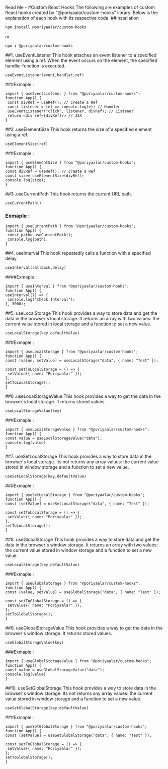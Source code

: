 Read Me - 
#Custom React Hooks
The following are examples of custom React hooks created by "@poriyaalar/custom-hooks" library. Below is the explanation of each hook with its respective code.
##Installation
``` 
npm install @poriyaalar/custom-hooks
``` 
or 
```
npm i @poriyaalar/custom-hooks 
```

##1. useEventListener
This hook attaches an event listener to a specified element using a ref. When the event occurs on the element, the specified handler function is executed.
  ```
  useEventListener(event,handler,ref)
  ```
  ###Exmaple :
 ```
import { useEventListener } from "@poriyaalar/custom-hooks";
function App() {
  const divRef = useRef(); // create a Ref
  const listener = (e) => console.log(e); // Handler
  useEventListener("click", listener, divRef); // Listener
  return <div ref={divRef}/> // JSX
}
```
  
##2 .useElementSize
This hook returns the size of a specified element using a ref.
```
useElementSize(ref)
 ``` 
 ###Exmaple : 
  ```
import { useElementSize } from "@poriyaalar/custom-hooks";
function App() {
  const divRef = useRef(); // create a Ref
  const size= useElementSize(divRef); 
  console.log(size);
}
```

##3 .useCurrentPath
This hook returns the current URL path.
```
useCurrentPath()
  ```
 ### Exmaple : 
 ```
import { useCurrentPath } from "@poriyaalar/custom-hooks";
function App() {
  const path= useCurrentPath(); 
  console.log(path);
}
```

##4. useInterval
This hook repeatedly calls a function with a specified delay.
 ```
useInterval(callback,delay)
   ```
  ####Exmaple : 
   ```
import { useInterval } from "@poriyaalar/custom-hooks";
function App() {
  useInterval(() => {
    console.log("check Interval");
  }, 3000);
   ```

##5. useLocalStorage 
This hook provides a way to store data  and get the data in the browser's local storage. It returns an array with two values: the current value stored in local storage and a function to set a new value.
 ```
useLocalStorage(key,defaultValue)
   ```
  ###Exmaple : 
   ```
import { useLocalStorage } from "@poriyaalar/custom-hooks";
function App() {
  const [value, setValue] = useLocalStorage("data", { name: "Test" });

  const setToLocalStorage = () => {
    setValue({ name: "Poriyaalar" });
  };
  setToLocalStorage();
}
 ```
##6 .useLocalStorageValue 
This hook provides a way to  get the data in the browser's local storage. It returns  stored values.
 ```
useLocalStorageValue(key)
   ```
  ###Exmaple : 
   ```
import { useLocalStorageValue } from "@poriyaalar/custom-hooks";
function App() {
  const value = useLocalStorageValue("data");
 console.log(value)
}
 ```

##7. useSetLocalStorage 
This hook provides a way to store data   in the browser's local storage. Its not returns any array  values: the current value stored in window storage and a function to set a new value.
 ```
useSetLocalStorage(key,defaultValue)
   ```
  ###Exmaple : 
   ```
import { useSetLocalStorage } from "@poriyaalar/custom-hooks";
function App() {
  const [setValue] = useSetLocalStorage("data", { name: "Test" });

  const setToLocalStorage = () => {
    setValue({ name: "Poriyaalar" });
  };
  setToLocalStorage();
}
 ```

##8. useGlobalStorage
This hook provides a way to store data and get the data in the browser's window storage. It returns an array with two values: the current value stored in window storage and a function to set a new value.
 ```
useLocalStorage(key,defaultValue)
   ```
  ###Exmaple : 
   ```
import { useGlobalStorage } from "@poriyaalar/custom-hooks";
function App() {
  const [value, setValue] = useGlobalStorage("data", { name: "Test" });

  const setToGlobalStorage = () => {
    setValue({ name: "Poriyaalar" });
  };
  setToGlobalStorage();
  }
   ```
##9. useGlobalStorageValue 
This hook provides a way to  get the data in the browser's window storage. It returns  stored values.
 ```
useGlobalStorageValue(key)
   ```
  ###Exmaple : 
   ```
import { useGlobalStorageValue } from "@poriyaalar/custom-hooks";
function App() {
  const value = useGlobalStorageValue("data");
 console.log(value)
}
 ```
##10. useSetGlobalStorage 
This hook provides a way to store data   in the browser's window storage. Its not returns any array  values: the current value stored in window storage and a function to set a new value.
 ```
useSetGlobalStorage(key,defaultValue)
   ```
  ###Exmaple : 
   ```
import { useSetGlobalStorage } from "@poriyaalar/custom-hooks";
function App() {
  const [setValue] = useSetGlobalStorage("data", { name: "Test" });

  const setToGlobalStorage = () => {
    setValue({ name: "Poriyaalar" });
  };
  setToGlobalStorage();
}
 ```
